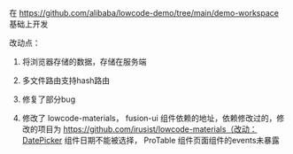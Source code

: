 在 https://github.com/alibaba/lowcode-demo/tree/main/demo-workspace 基础上开发

改动点：

1.  将浏览器存储的数据，存储在服务端

2.  多文件路由支持hash路由

3.  修复了部分bug

4.  修改了 lowcode-materials， fusion-ui 组件依赖的地址，依赖修改过的，修改的项目为 https://github.com/irusist/lowcode-materials（改动：DatePicker 组件日期不能被选择， ProTable 组件页面组件的events未暴露


